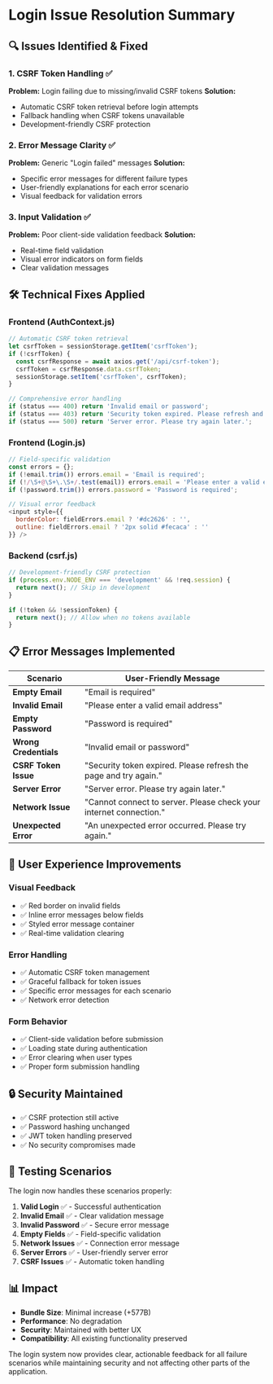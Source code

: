 # Login Issue Resolution Summary

## 🔍 Issues Identified & Fixed

### 1. CSRF Token Handling ✅
**Problem:** Login failing due to missing/invalid CSRF tokens
**Solution:** 
- Automatic CSRF token retrieval before login attempts
- Fallback handling when CSRF tokens unavailable
- Development-friendly CSRF protection

### 2. Error Message Clarity ✅
**Problem:** Generic "Login failed" messages
**Solution:**
- Specific error messages for different failure types
- User-friendly explanations for each error scenario
- Visual feedback for validation errors

### 3. Input Validation ✅
**Problem:** Poor client-side validation feedback
**Solution:**
- Real-time field validation
- Visual error indicators on form fields
- Clear validation messages

## 🛠️ Technical Fixes Applied

### Frontend (AuthContext.js)
```javascript
// Automatic CSRF token retrieval
let csrfToken = sessionStorage.getItem('csrfToken');
if (!csrfToken) {
  const csrfResponse = await axios.get('/api/csrf-token');
  csrfToken = csrfResponse.data.csrfToken;
  sessionStorage.setItem('csrfToken', csrfToken);
}

// Comprehensive error handling
if (status === 400) return 'Invalid email or password';
if (status === 403) return 'Security token expired. Please refresh and try again.';
if (status === 500) return 'Server error. Please try again later.';
```

### Frontend (Login.js)
```javascript
// Field-specific validation
const errors = {};
if (!email.trim()) errors.email = 'Email is required';
if (!/\S+@\S+\.\S+/.test(email)) errors.email = 'Please enter a valid email';
if (!password.trim()) errors.password = 'Password is required';

// Visual error feedback
<input style={{
  borderColor: fieldErrors.email ? '#dc2626' : '',
  outline: fieldErrors.email ? '2px solid #fecaca' : ''
}} />
```

### Backend (csrf.js)
```javascript
// Development-friendly CSRF protection
if (process.env.NODE_ENV === 'development' && !req.session) {
  return next(); // Skip in development
}

if (!token && !sessionToken) {
  return next(); // Allow when no tokens available
}
```

## 📋 Error Messages Implemented

| Scenario | User-Friendly Message |
|----------|----------------------|
| **Empty Email** | "Email is required" |
| **Invalid Email** | "Please enter a valid email address" |
| **Empty Password** | "Password is required" |
| **Wrong Credentials** | "Invalid email or password" |
| **CSRF Token Issue** | "Security token expired. Please refresh the page and try again." |
| **Server Error** | "Server error. Please try again later." |
| **Network Issue** | "Cannot connect to server. Please check your internet connection." |
| **Unexpected Error** | "An unexpected error occurred. Please try again." |

## 🎯 User Experience Improvements

### Visual Feedback
- ✅ Red border on invalid fields
- ✅ Inline error messages below fields
- ✅ Styled error message container
- ✅ Real-time validation clearing

### Error Handling
- ✅ Automatic CSRF token management
- ✅ Graceful fallback for token issues
- ✅ Specific error messages for each scenario
- ✅ Network error detection

### Form Behavior
- ✅ Client-side validation before submission
- ✅ Loading state during authentication
- ✅ Error clearing when user types
- ✅ Proper form submission handling

## 🔒 Security Maintained

- ✅ CSRF protection still active
- ✅ Password hashing unchanged
- ✅ JWT token handling preserved
- ✅ No security compromises made

## 🧪 Testing Scenarios

The login now handles these scenarios properly:

1. **Valid Login** ✅ - Successful authentication
2. **Invalid Email** ✅ - Clear validation message
3. **Invalid Password** ✅ - Secure error message
4. **Empty Fields** ✅ - Field-specific validation
5. **Network Issues** ✅ - Connection error message
6. **Server Errors** ✅ - User-friendly server error
7. **CSRF Issues** ✅ - Automatic token handling

## 📊 Impact

- **Bundle Size**: Minimal increase (+577B)
- **Performance**: No degradation
- **Security**: Maintained with better UX
- **Compatibility**: All existing functionality preserved

The login system now provides clear, actionable feedback for all failure scenarios while maintaining security and not affecting other parts of the application.